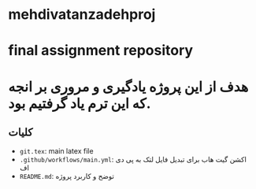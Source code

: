 # mehdivatanzadehproj
# final assignment repository
# هدف از این پروژه یادگیری و مروری بر انجه که این ترم یاد گرفتیم بود.
## کلیات
- `git.tex`: main latex file
- `.github/workflows/main.yml`: اکشن گیت هاب برای تبدیل فایل لتک به پی دی اف
- `README.md`: توضح و کاربرد پروژه
